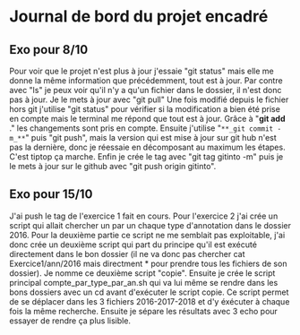# Journal de bord du projet encadré

## Exo pour 8/10 
Pour voir que le projet n'est plus à jour j'essaie "git status" mais elle me donne la même information que précédemment, tout est à jour. Par contre avec "ls" je peux voir qu'il n'y a qu'un fichier dans le dossier, il n'est donc pas à jour. Je le mets à jour avec "git pull" Une fois modifié depuis le fichier hors git j'utilise "git status" pour vérifier si la modification a bien été prise en compte mais le terminal me répond que tout est à jour. Grâce à "**git add** ." les changements sont pris en compte. Ensuite j'utilise "`**_git commit -m_**`" puis "git push", mais la version qui est mise à jour sur git hub n'est pas la dernière, donc je réessaie en décomposant au maximum les étapes. C'est tiptop ça marche. Enfin je crée le tag avec "git tag gitinto -m" puis je le mets à jour sur le github avec "git push origin gitinto".

## Exo pour 15/10
J'ai push le tag de l'exercice 1 fait en cours. Pour l'exercice 2 j'ai crée un script qui allait chercher un par un chaque type d'annotation dans le dossier 2016. Pour la deuxième partie ce script ne me semblait pas exploitable, j'ai donc crée un deuxième script qui part du principe qu'il est exécuté directement dans le bon dossier (il ne va donc pas chercher cat Exercice1/ann/2016 mais directment * pour prendre tous les fichiers de son dossier). Je nomme ce deuxième script "copie". Ensuite je crée le script principal compte_par_type_par_an.sh qui va lui même se rendre dans les bons dossiers avec un cd avant d'exécuter le script copie. Ce script permet de se déplacer dans les 3 fichiers 2016-2017-2018 et d'y éxécuter à chaque fois la même recherche. Ensuite je sépare les résultats avec 3 echo pour essayer de rendre ça plus lisible.
